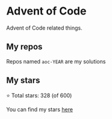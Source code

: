 # Advent of Code

Advent of Code related things.

## My repos

Repos named `aoc-YEAR` are my solutions

## My stars

⭐ Total stars: 328 (of 600)

You can find my stars [here](STARS.md)
